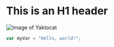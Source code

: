 # This is an H1 header

![Image of Yaktocat](https://octodex.github.com/images/yaktocat.png)


``` javascript
var myVar = "Hello, world!";
```
